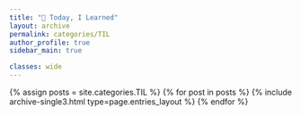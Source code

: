 ```yaml
---
title: "📝 Today, I Learned"
layout: archive
permalink: categories/TIL
author_profile: true
sidebar_main: true

classes: wide
---
```



{% assign posts = site.categories.TIL %}
{% for post in posts %} {% include archive-single3.html type=page.entries_layout %} {% endfor %}
